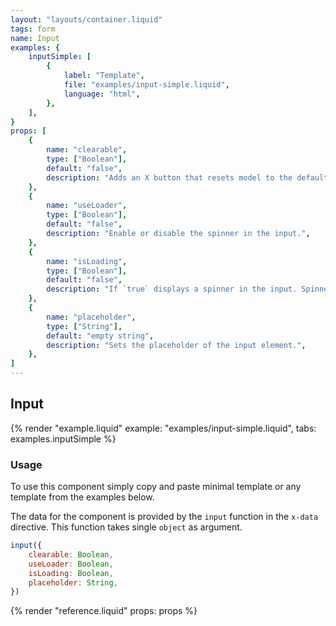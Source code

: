```yaml
---
layout: "layouts/container.liquid"
tags: form
name: Input
examples: {
    inputSimple: [
        {
            label: "Template",
            file: "examples/input-simple.liquid",
            language: "html",
        },
    ],
}
props: [
    {
        name: "clearable",
        type: ["Boolean"],
        default: "false",
        description: "Adds an X button that resets model to the default value.",
    },
    {
        name: "useLoader",
        type: ["Boolean"],
        default: "false",
        description: "Enable or disable the spinner in the input.",
    },
    {
        name: "isLoading",
        type: ["Boolean"],
        default: "false",
        description: "If `true` displays a spinner in the input. Spinner should be first enabled in the `useLoader` prop.",
    },
    {
        name: "placeholder",
        type: ["String"],
        default: "empty string",
        description: "Sets the placeholder of the input element.",
    },
]
---
```

## Input

{% render "example.liquid" example: "examples/input-simple.liquid", tabs: examples.inputSimple %}

### Usage

To use this component simply copy and paste minimal template or any template from the examples below.

The data for the component is provided by the `input` function in the `x-data` directive. This function takes single `object` as argument.

```javascript
input({
    clearable: Boolean,
    useLoader: Boolean,
    isLoading: Boolean,
    placeholder: String,
})
```

{% render "reference.liquid" props: props %}
